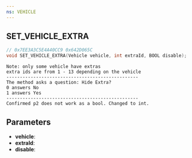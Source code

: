 ```yaml
---
ns: VEHICLE
---
```

## SET_VEHICLE_EXTRA

```c
// 0x7EE3A3C5E4A40CC9 0x642D065C
void SET_VEHICLE_EXTRA(Vehicle vehicle, int extraId, BOOL disable);
```

```
Note: only some vehicle have extras  
extra ids are from 1 - 13 depending on the vehicle 
-------------------------------------------------
The method asks a question: Hide Extra?
0 answers No 
1 answers Yes
-------------------------------------------------  
Confirmed p2 does not work as a bool. Changed to int.
```

## Parameters
* **vehicle**: 
* **extraId**: 
* **disable**: 

